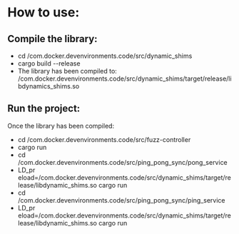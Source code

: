 # How to use:
## Compile the library:
- cd /com.docker.devenvironments.code/src/dynamic_shims
- cargo build --release
- The library has been compiled to: /com.docker.devenvironments.code/src/dynamic_shims/target/release/libdynamics_shims.so

## Run the project:
Once the library has been compiled:
- cd /com.docker.devenvironments.code/src/fuzz-controller
- cargo run
- cd /com.docker.devenvironments.code/src/ping_pong_sync/pong_service
- LD_pr
eload=/com.docker.devenvironments.code/src/dynamic_shims/target/release/libdynamic_shims.so cargo run 
- cd /com.docker.devenvironments.code/src/ping_pong_sync/ping_service
- LD_pr
eload=/com.docker.devenvironments.code/src/dynamic_shims/target/release/libdynamic_shims.so cargo run 

